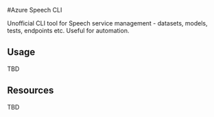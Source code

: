 #Azure Speech CLI

Unofficial CLI tool for Speech service management - datasets, models, tests, endpoints etc. Useful for automation.

## Usage

TBD

## Resources

TBD
